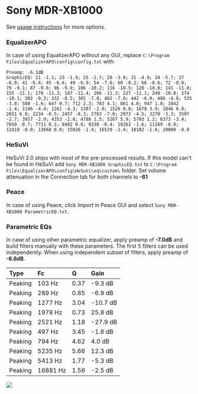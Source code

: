 # Sony MDR-XB1000
See [usage instructions](https://github.com/jaakkopasanen/AutoEq#usage) for more options.

### EqualizerAPO
In case of using EqualizerAPO without any GUI, replace `C:\Program Files\EqualizerAPO\config\config.txt`
with:
```
Preamp: -6.1dB
GraphicEQ: 21 -1.1; 23 -1.9; 25 -2.7; 28 -3.9; 31 -4.9; 34 -5.7; 37 -6.0; 41 -6.4; 45 -6.6; 49 -6.9; 54 -7.6; 60 -8.2; 66 -8.6; 72 -8.8; 79 -9.1; 87 -9.6; 96 -9.9; 106 -10.2; 116 -10.5; 128 -10.8; 141 -11.0; 155 -11.1; 170 -11.3; 187 -11.4; 206 -11.3; 227 -11.1; 249 -10.8; 274 -10.1; 302 -9.3; 332 -8.5; 365 -7.8; 402 -7.0; 442 -6.0; 486 -4.8; 535 -3.8; 588 -1.6; 647 0.7; 712 2.3; 783 4.1; 861 4.0; 947 1.8; 1042 -1.4; 1146 -4.4; 1261 -4.3; 1387 -2.0; 1526 0.8; 1678 3.9; 1846 6.0; 2031 6.0; 2234 -0.5; 2457 -8.3; 2703 -7.0; 2973 -4.5; 3270 -3.3; 3597 -2.7; 3957 -2.9; 4353 -2.8; 4788 1.5; 5267 5.9; 5793 1.2; 6373 -3.4; 7010 -0.7; 7711 0.3; 8482 0.0; 9330 -0.4; 10263 -1.6; 11289 -0.9; 12418 -0.0; 13660 0.0; 15026 -1.4; 16529 -2.4; 18182 -1.6; 20000 -0.9
```

### HeSuVi
HeSuVi 2.0 ships with most of the pre-processed results. If this model can't be found in HeSuVi add
`Sony MDR-XB1000 GraphicEQ.txt` to `C:\Program Files\EqualizerAPO\config\HeSuVi\eq\custom\` folder.
Set volume attenuation in the Connection tab for both channels to **-61**

### Peace
In case of using Peace, click *Import* in Peace GUI and select `Sony MDR-XB1000 ParametricEQ.txt`.

### Parametric EQs
In case of using other parametric equalizer, apply preamp of **-7.0dB** and build filters manually
with these parameters. The first 5 filters can be used independently.
When using independent subset of filters, apply preamp of **-6.6dB**.

| Type    | Fc       |    Q | Gain     |
|:--------|:---------|:-----|:---------|
| Peaking | 103 Hz   | 0.37 | -9.3 dB  |
| Peaking | 289 Hz   | 0.85 | -6.9 dB  |
| Peaking | 1277 Hz  | 3.04 | -10.7 dB |
| Peaking | 1978 Hz  | 0.73 | 25.8 dB  |
| Peaking | 2521 Hz  | 1.18 | -27.9 dB |
| Peaking | 497 Hz   | 3.45 | -1.8 dB  |
| Peaking | 794 Hz   | 4.62 | 4.0 dB   |
| Peaking | 5235 Hz  | 5.66 | 12.3 dB  |
| Peaking | 5413 Hz  | 1.77 | -5.3 dB  |
| Peaking | 16881 Hz | 1.56 | -2.5 dB  |

![](https://raw.githubusercontent.com/jaakkopasanen/AutoEq/master/results/innerfidelity/sbaf-serious/Sony%20MDR-XB1000/Sony%20MDR-XB1000.png)